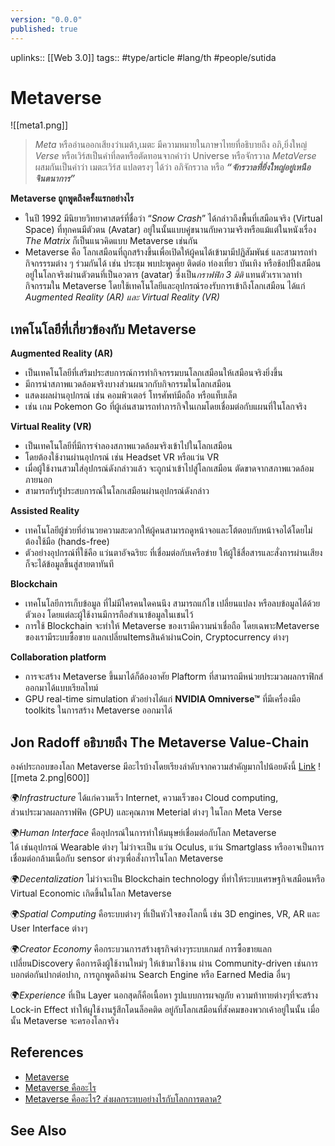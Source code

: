 ```yaml
---
version: "0.0.0"
published: true
---
```

uplinks:: [[Web 3.0]]
tags:: #type/article #lang/th #people/sutida
# Metaverse
![[meta1.png]]
> *Meta* หรืออ่านออกเสียงว่าเมต้า,เมตะ มีความหมายในภาษาไทยที่อธิบายถึง อภิ,ยิ่งใหญ่ 
> *Verse* หรือเวิร์สเป็นคำที่ลดหรือตัดทอนจากคำว่า Universe หรือจักรวาล
> *MetaVerse* ผสมกันเป็นคำว่า เมตะเวิร์ส แปลตรงๆ ได้ว่า อภิจักรวาล หรือ ***“จักรวาลที่ยิ่งใหญ่อยู่เหนือจินตนาการ”***
 
 **Metaverse ถูกพูดถึงครั้งแรกอย่างไร**
- ในปี 1992 มีนิยายวิทยาศาสตร์ที่ชื่อว่า “_Snow Crash_” ได้กล่าวถึงพื้นที่เสมือนจริง (Virtual Space) ที่ทุกคนมีตัวตน (Avatar) อยู่ในนั้นแบบคู่ขนานกับความจริงหรือแม้แต่ในหนังเรื่อง _The Matrix_ ก็เป็นแนวคิดแบบ Metaverse เช่นกัน
- Metaverse  คือ โลกเสมือนที่ถูกสร้างขึ้นเพื่อเปิดให้ผู้คนได้เข้ามามีปฏิสัมพันธ์ และสามารถทำกิจกรรรมต่าง ๆ ร่วมกันได้ เช่น ประชุม พบปะพูดคุย ติดต่อ ท่องเที่ยว บันเทิง หรือช้อปปิ้งเสมือนอยู่ในโลกจริงผ่านตัวตนที่เป็นอวตาร (avatar) ซึ่งเป็น*กราฟฟิก 3 มิติ* แทนตัวเราเวลาทำกิจกรรมใน Metaverse โดยใช้เทคโนโลยีและอุปกรณ์รองรับการเข้าถึงโลกเสมือน ได้แก่ *Augmented Reality (AR) และ Virtual Reality (VR)*

## เทคโนโลยีที่เกี่ยวข้องกับ  Metaverse 
**Augmented Reality (AR)**
 - เป็นเทคโนโลยีที่เสริมประสบการณ์การทำกิจกรรมบนโลกเสมือนให้เสมือนจริงยิ่งขึ้น 
 - มีการนำสภาพแวดล้อมจริงบางส่วนผนวกกับกิจกรรมในโลกเสมือน 
 - แสดงผลผ่านอุปกรณ์ เช่น คอมพิวเตอร์ โทรศัพท์มือถือ หรือแท็บเล็ต 
 -  เช่น เกม Pokemon Go ที่ผู้เล่นสามารถทำภารกิจในเกมโดยเชื่อมต่อกับแผนที่ในโลกจริง

**Virtual Reality (VR)** 
- เป็นเทคโนโลยีที่มีการจำลองสภาพแวดล้อมจริงเข้าไปในโลกเสมือน 
- โดยต้องใช้งานผ่านอุปกรณ์ เช่น Headset VR หรือแว่น VR 
- เมื่อผู้ใช้งานสวมใส่อุปกรณ์ดังกล่าวแล้ว จะถูกนำเข้าไปสู่โลกเสมือน ตัดขาดจากสภาพแวดล้อมภายนอก 
- สามารถรับรู้ประสบการณ์ในโลกเสมือนผ่านอุปกรณ์ดังกล่าว

**Assisted Reality** 
- เทคโนโลยีผู้ช่วยที่อำนวยความสะดวกให้ผู้คนสามารถดูหน้าจอและโต้ตอบกับหน้าจอได้โดยไม่ต้องใช้มือ (hands-free) 
- ตัวอย่างอุปกรณ์ที่ใช้คือ แว่นตาอัจฉริยะ ที่เชื่อมต่อกับเครือข่าย ให้ผู้ใช้สื่อสารและสั่งการผ่านเสียงก็จะได้ข้อมูลขึ้นสู่สายตาทันที

**Blockchain** 
-  เทคโนโลยีการเก็บข้อมูล ที่ไม่มีใครคนใดคนนึง สามารถแก้ไข เปลี่ยนแปลง หรือลบข้อมูลได้ด้วยตัวเอง โดยแต่ละผู้ใช้งานมีการถือสำเนาข้อมูลในเชนไว้
- การใช้ Blockchain จะทำให้ Metaverse ของเรามีความน่าเชื่อถือ โดยเฉพาะMetaverse ของเรามีระบบซื้อขาย แลกเปลี่ยนItemsสินค้าผ่านCoin, Cryptocurrency ต่างๆ

**Collaboration platform**  
- การจะสร้าง Metaverse ขึ้นมาได้ก็ต้องอาศัย Plaftorm ที่สามารถมีหน่วยประมวลผลกราฟิกส์ออกมาได้แบบเรียลไทม์ 
- GPU real-time simulation ตัวอย่างได้แก่ **NVIDIA Omniverse™** ที่มีเครื่องมือ toolkits ในการสร้าง Metaverse ออกมาได้

## Jon Radoff อธิบายถึง The Metaverse Value-Chain 
  องค์ประกอบของโลก Metaverse มีอะไรบ้างโดยเรียงลำดับจากความสำคัญมากไปน้อยดังนี้ [Link](https://medium.com/building-the-metaverse/the-metaverse-value-chain-afcf9e09e3a7)
![[meta 2.png|600]]

🌍*Infrastructure*  ได้แก่ความเร็ว Internet, ความเร็วของ Cloud computing,           
ส่วนประมวลผลกราฟฟิค (GPU) และคุณภาพ Meterial ต่างๆ ในโลก Meta Verse  

🌍*Human Interface* คืออุปกรณ์ในการทำให้มนุษย์เชื่อมต่อกับโลก Metaverse         
 ได้ เช่นอุปกรณ์ Wearable ต่างๆ ไม่ว่าจะเป็น แว่น Oculus, แว่น Smartglass หรืออาจเป็นการเชื่อมต่อกล้ามเนื้อกับ sensor ต่างๆเพื่อสั่งการในโลก Metaverse  
 
🌍*Decentalization* ไม่ว่าจะเป็น Blockchain technology ที่ทำให้ระบบเศรษฐกิจเสมือนหรือ Virtual Economic เกิดขึ้นในโลก Metaverse  

🌍*Spatial Computing* คือระบบต่างๆ ที่เป็นหัวใจของโลกนี้ เช่น 3D engines, VR, AR และ User Interface ต่างๆ  

🌍*Creator Economy* คือกระบวนการสร้างธุรกิจต่างๆระบบเกมส์ การซื้อขายแลกเปลี่ยนDiscovery คือการดึงผู้ใช้งานใหม่ๆ ให้เข้ามาใช้งาน ผ่าน Community-driven เช่นการบอกต่อกันปากต่อปาก, การถูกพูดถึงผ่าน Search Engine หรือ Earned Media อื่นๆ  

🌍*Experience* ที่เป็น Layer นอกสุดก็คือเนื้อหา รูปแบบการผจญภัย ความท้าทายต่างๆที่จะสร้าง Lock-in Effect ทำให้ผูใช้งานรู้สึกโดนล็อคติด อยู่กับโลกเสมือนที่สังคมของพวกเค้าอยู่ในนั้น เมื่อนั้น Metaverse จะครองโลกจริง

## References
- [Metaverse](https://www.martechthai.com/technology/what-is-metaverse/)
- [Metaverse คืออะไร](https://techsauce.co/tech-and-biz/what-is-metaverse)
- [Metaverse คืออะไร? ส่งผลกระทบอย่างไรกับโลกการตลาด?](https://contentshifu.com/blog/what-is-metaverse)

## See Also
